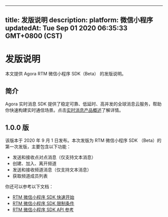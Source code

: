 
---
title: 发版说明
description: 
platform: 微信小程序
updatedAt: Tue Sep 01 2020 06:35:33 GMT+0800 (CST)
---
# 发版说明
本文提供 Agora RTM 微信小程序 SDK（Beta） 的发版说明。

## 简介

Agora 实时消息 SDK 提供了稳定可靠、低延时、高并发的全球消息云服务，帮助你快速构建实时通信场景。点击[实时消息产品概述](../../cn/Real-time-Messaging/product_rtm.md)了解详情。

## 1.0.0 版

该版本于 2020 年 9 月 1 日发布。本次发版为 RTM 微信小程序 SDK （Beta）的第一次发版，主要包含以下功能：

- 发送和接收点对点消息（仅支持文本消息）
- 创建、加入、离开频道
- 发送和接收频道消息（仅支持文本消息）
- 获取频道成员列表

你还可以参考以下文档：
- [RTM 微信小程序 SDK 快速开始](https://docs.agora.io/cn/Real-time-Messaging/messaging_wechat?platform=%E5%BE%AE%E4%BF%A1%E5%B0%8F%E7%A8%8B%E5%BA%8F)
- [RTM 微信小程序 SDK 限制条件](https://docs.agora.io/cn/Real-time-Messaging/limitations_wechat?platform=%E5%BE%AE%E4%BF%A1%E5%B0%8F%E7%A8%8B%E5%BA%8F)
- [RTM 微信小程序 SDK API 参考](https://docs.agora.io/cn/Real-time-Messaging/API%20Reference/RTM_wechat/index.html)

